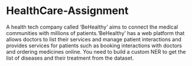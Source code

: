 # HealthCare-Assignment
A health tech company called ‘BeHealthy’ aims to connect the medical communities with millions of patients.‘BeHealthy’ has a web platform that allows doctors to list their services and manage patient interactions and provides services for patients such as booking interactions with doctors and ordering medicines online. You need to build a custom NER to get the list of diseases and their treatment from the dataset.
